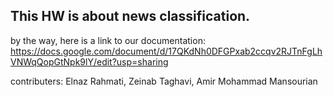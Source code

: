 ## This HW is about news classification.  
  
by the way, here is a link to our documentation:  
https://docs.google.com/document/d/17QKdNh0DFGPxab2ccqv2RJTnFgLhVNWqQopGtNpk9lY/edit?usp=sharing  
  
contributers: Elnaz Rahmati, Zeinab Taghavi, Amir Mohammad Mansourian
